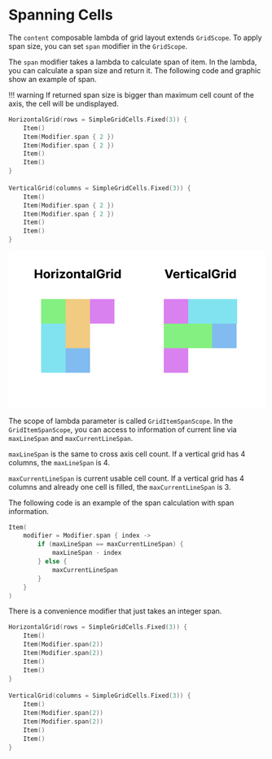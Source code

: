 # Spanning Cells

The `content` composable lambda of grid layout extends `GridScope`.
To apply span size, you can set `span` modifier in the `GridScope`.

The `span` modifier takes a lambda to calculate span of item.
In the lambda, you can calculate a span size and return it.
The following code and graphic show an example of span.

!!! warning
    If returned span size is bigger than maximum cell count of the axis, the cell will be undisplayed.

```kotlin
HorizontalGrid(rows = SimpleGridCells.Fixed(3)) {
    Item()
    Item(Modifier.span { 2 })
    Item(Modifier.span { 2 })
    Item()
    Item()
}

VerticalGrid(columns = SimpleGridCells.Fixed(3)) {
    Item()
    Item(Modifier.span { 2 })
    Item(Modifier.span { 2 })
    Item()
    Item()
}
```

![span-graphic](images/span-graphic.png)

The scope of lambda parameter is called `GridItemSpanScope`.
In the `GridItemSpanScope`, you can access to information of current line via `maxLineSpan` and `maxCurrentLineSpan`.

`maxLineSpan` is the same to cross axis cell count.
If a vertical grid has 4 columns, the `maxLineSpan` is 4.

`maxCurrentLineSpan` is current usable cell count.
If a vertical grid has 4 columns and already one cell is filled, the `maxCurrentLineSpan` is 3.

The following code is an example of the span calculation with span information.

```kotlin
Item(
    modifier = Modifier.span { index ->
        if (maxLineSpan == maxCurrentLineSpan) {
            maxLineSpan - index
        } else {
            maxCurrentLineSpan
        }
    }
)
```

There is a convenience modifier that just takes an integer span.

```kotlin
HorizontalGrid(rows = SimpleGridCells.Fixed(3)) {
    Item()
    Item(Modifier.span(2))
    Item(Modifier.span(2))
    Item()
    Item()
}

VerticalGrid(columns = SimpleGridCells.Fixed(3)) {
    Item()
    Item(Modifier.span(2))
    Item(Modifier.span(2))
    Item()
    Item()
}
```

